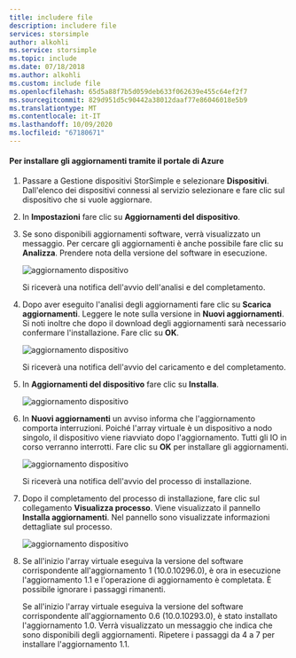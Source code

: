 ```yaml
---
title: includere file
description: includere file
services: storsimple
author: alkohli
ms.service: storsimple
ms.topic: include
ms.date: 07/18/2018
ms.author: alkohli
ms.custom: include file
ms.openlocfilehash: 65d5a88f7b5d059deb633f062639e455c64ef2f7
ms.sourcegitcommit: 829d951d5c90442a38012daaf77e86046018e5b9
ms.translationtype: MT
ms.contentlocale: it-IT
ms.lasthandoff: 10/09/2020
ms.locfileid: "67180671"
---
```

#### <a name="to-install-updates-via-the-azure-portal"></a>Per installare gli aggiornamenti tramite il portale di Azure

1. Passare a Gestione dispositivi StorSimple e selezionare **Dispositivi**. Dall'elenco dei dispositivi connessi al servizio selezionare e fare clic sul dispositivo che si vuole aggiornare.

2. In **Impostazioni** fare clic su **Aggiornamenti del dispositivo**.  

3. Se sono disponibili aggiornamenti software, verrà visualizzato un messaggio. Per cercare gli aggiornamenti è anche possibile fare clic su **Analizza**. Prendere nota della versione del software in esecuzione. 

    ![aggiornamento dispositivo](../includes/media/storsimple-virtual-array-install-update-via-portal-11/azupdate3m1.png)

    Si riceverà una notifica dell'avvio dell'analisi e del completamento.
 
4. Dopo aver eseguito l'analisi degli aggiornamenti fare clic su **Scarica aggiornamenti**. Leggere le note sulla versione in **Nuovi aggiornamenti**. Si noti inoltre che dopo il download degli aggiornamenti sarà necessario confermare l'installazione. Fare clic su **OK**.

    ![aggiornamento dispositivo](../includes/media/storsimple-virtual-array-install-update-via-portal-11/azupdate6m.png)

    Si riceverà una notifica dell'avvio del caricamento e del completamento.

5. In **Aggiornamenti del dispositivo** fare clic su **Installa**.

     ![aggiornamento dispositivo](../includes/media/storsimple-virtual-array-install-update-via-portal-11/azupdate11m1.png)

6. In **Nuovi aggiornamenti** un avviso informa che l'aggiornamento comporta interruzioni. Poiché l'array virtuale è un dispositivo a nodo singolo, il dispositivo viene riavviato dopo l'aggiornamento. Tutti gli IO in corso verranno interrotti. Fare clic su **OK** per installare gli aggiornamenti.

    ![aggiornamento dispositivo](../includes/media/storsimple-virtual-array-install-update-via-portal-11/azupdate12m.png)

    Si riceverà una notifica dell'avvio del processo di installazione.

7.  Dopo il completamento del processo di installazione, fare clic sul collegamento **Visualizza processo**. Viene visualizzato il pannello **Installa aggiornamenti**. Nel pannello sono visualizzate informazioni dettagliate sul processo. 

    ![aggiornamento dispositivo](../includes/media/storsimple-virtual-array-install-update-via-portal-11/azupdate16m1.png)

8. Se all'inizio l'array virtuale eseguiva la versione del software corrispondente all'aggiornamento 1 (10.0.10296.0), è ora in esecuzione l'aggiornamento 1.1 e l'operazione di aggiornamento è completata. È possibile ignorare i passaggi rimanenti. 

    Se all'inizio l'array virtuale eseguiva la versione del software corrispondente all'aggiornamento 0.6 (10.0.10293.0), è stato installato l'aggiornamento 1.0. Verrà visualizzato un messaggio che indica che sono disponibili degli aggiornamenti. Ripetere i passaggi da 4 a 7 per installare l'aggiornamento 1.1.

    

